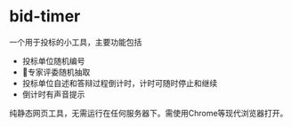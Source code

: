 # bid-timer
一个用于投标的小工具，主要功能包括
- 投标单位随机编号
- 专家评委随机抽取
- 投标单位自述和答辩过程倒计时，计时可随时停止和继续
- 倒计时有声音提示

纯静态网页工具，无需运行在任何服务器下。需使用Chrome等现代浏览器打开。

